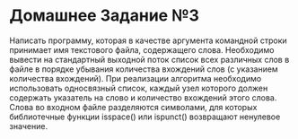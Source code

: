 # Домашнее Задание №3
Написать программу, которая в качестве аргумента командной строки принимает имя текстового файла, содержащего слова.
Необходимо вывести на стандартный выходной поток список всех различных слов в файле в порядке убывания количества вхождений слов (с указанием количества вхождений).
При реализации алгоритма необходимо использовать односвязный список, каждый узел которого должен содержать указатель на слово и количество вхождений этого слова.
Слова во входном файле разделяются символами, для которых библиотечные функции isspace() или ispunct() возвращают ненулевое значение.
